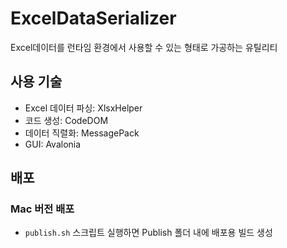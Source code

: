 # ExcelDataSerializer
Excel데이터를 런타임 환경에서 사용할 수 있는 형태로 가공하는 유틸리티
## 사용 기술
- Excel 데이터 파싱: XlsxHelper
- 코드 생성: CodeDOM
- 데이터 직렬화: MessagePack
- GUI: Avalonia
## 배포
### Mac 버전 배포
- `publish.sh` 스크립트 실행하면 Publish 폴더 내에 배포용 빌드 생성